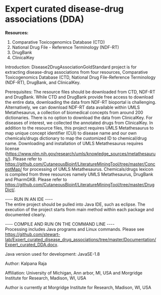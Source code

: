 # **Expert curated disease-drug associations (DDA)**   

**Resources:**   
 1. Comparative Toxicogenomics Database (CTD)
 2. National Drug File - Reference Terminology (NDF-RT)
 3. DrugBank
 4. ClinicalKey
   
Introduction: Disease2DrugAssociationGoldStandard project is for extracting disease-drug associations from four resources, Comparative Toxicogenomics Database (CTD, National Drug File-Reference Terminology (NDF-RT), DrugBank, and ClinicalKey.   
  
Prerequisites: The resource files should be downloaded from CTD, NDF-RT and DrugBank. While CTD and DrugBank provide free access to download the entire data, downloading the data from NDF-RT bioportal is challenging. Alternatively, we can download NDF-RT data available within UMLS Metathesaurus, a collection of biomedical concepts from around 200 dictionaries. There is no option to download the data from ClinicalKey. For diseases of interest, we collected the annotated drugs from ClinicalKey. In addition to the resource files, this project requires UMLS Metathesaurus to map unique concept identifier (CUI) to disease name and our own chemicals/drugs dictionary to map the customized ID to chemical/drug name. Downloading and installation of UMLS Metathesaurus requires license (https://www.nlm.nih.gov/research/umls/knowledge_sources/metathesaurus/). Please refer to https://github.com/CutaneousBioinf/LiteratureMiningTool/tree/master/ConceptMap/ for processing of UMLS Metathesaurus. Chemicals/drugs lexicon is compiled from three resources namely UMLS Metathesaurus, DrugBank and PharmGKB. Please refer to https://github.com/CutaneousBioinf/LiteratureMiningTool/tree/master/DrugDict/.
  
---- RUN IN AN IDE ----  
The entire project should be pulled into Java IDE, such as eclipse. The execution of the project starts from main method within each package and documented clearly.  
  
---- COMPILE AND RUN ON THE COMMAND LINE ----  
Processing includes Java programs and Linux commands. Please see https://github.com/stewart-lab/Expert_curated_disease_drug_associations/tree/master/Documentation/Expert_curated_DDA.docx.  

Java version used for development: JavaSE-1.8   

Author: Kalpana Raja   

Affiliation: University of Michigan, Ann arbor, MI, USA and Morgridge Institute for Research, Madison, WI, USA
  
Author is currently at Morgridge Institute for Research, Madison, WI, USA
